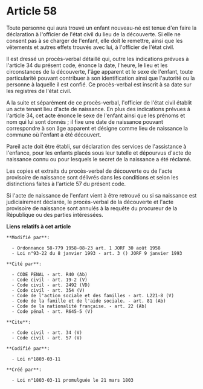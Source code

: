 # Article 58

Toute personne qui aura trouvé un enfant nouveau-né est tenue d'en faire la déclaration à l'officier de l'état civil du lieu
de la découverte. Si elle ne consent pas à se charger de l'enfant, elle doit le remettre, ainsi que les vêtements et autres
effets trouvés avec lui, à l'officier de l'état civil. 

Il est dressé un procès-verbal détaillé qui, outre les indications prévues à l'article 34 du présent code, énonce la date,
l'heure, le lieu et les circonstances de la découverte, l'âge apparent et le sexe de l'enfant, toute particularité pouvant
contribuer à son identification ainsi que l'autorité ou la personne à laquelle il est confié. Ce procès-verbal est inscrit à
sa date sur les registres de l'état civil. 

A la suite et séparément de ce procès-verbal, l'officier de l'état civil établit un acte tenant lieu d'acte de naissance. En
plus des indications prévues à l'article 34, cet acte énonce le sexe de l'enfant ainsi que les prénoms et nom qui lui sont
donnés ; il fixe une date de naissance pouvant correspondre à son âge apparent et désigne comme lieu de naissance la commune
où l'enfant a été découvert. 

Pareil acte doit être établi, sur déclaration des services de l'assistance à l'enfance, pour les enfants placés sous leur
tutelle et dépourvus d'acte de naissance connu ou pour lesquels le secret de la naissance a été réclamé. 

Les copies et extraits du procès-verbal de découverte ou de l'acte provisoire de naissance sont délivrés dans les conditions
et selon les distinctions faites à l'article 57 du présent code. 

Si l'acte de naissance de l'enfant vient à être retrouvé ou si sa naissance est judiciairement déclarée, le procès-verbal de
la découverte et l'acte provisoire de naissance sont annulés à la requête du procureur de la République ou des parties
intéressées.

**Liens relatifs à cet article**

	**Modifié par**:

	  - Ordonnance 58-779 1958-08-23 art. 1 JORF 30 août 1958
	  - Loi n°93-22 du 8 janvier 1993 - art. 3 () JORF 9 janvier 1993

	**Cité par**:

	  - CODE PENAL - art. R40 (Ab)
	  - Code civil - art. 19-2 (V)
	  - Code civil - art. 2492 (VD)
	  - Code civil - art. 354 (V)
	  - Code de l'action sociale et des familles - art. L221-8 (V)
	  - Code de la famille et de l'aide sociale. - art. 81 (Ab)
	  - Code de la nationalité française. - art. 22 (Ab)
	  - Code pénal - art. R645-5 (V)

	**Cite**:

	  - Code civil - art. 34 (V)
	  - Code civil - art. 57 (V)

	**Codifié par**:

	  - Loi n°1803-03-11

	**Créé par**:

	  - Loi n°1803-03-11 promulguée le 21 mars 1803
